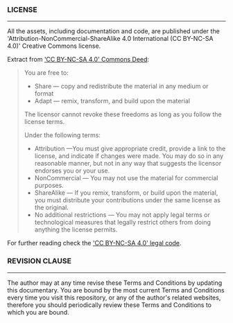 ### LICENSE
*******************
All the assets, including documentation and code, are published under the 'Attribution-NonCommercial-ShareAlike 4.0 International (CC BY-NC-SA 4.0)' Creative Commons license.

Extract from ['CC BY-NC-SA 4.0' Commons Deed](#https://creativecommons.org/licenses/by-nc-sa/4.0/deed.en):


> You are free to:
> - Share &#8212; copy and redistribute the material in any medium or format
> - Adapt &#8212; remix, transform, and build upon the material
> 
> The licensor cannot revoke these freedoms as long as you follow the license terms.
> 
> Under the following terms:
>
> - Attribution &#8212;You must give appropriate credit, provide a link to the license, and indicate if changes were made. You may do so in any reasonable manner, but not in any way that suggests the licensor endorses you or your use.
> - NonCommercial &#8212; You may not use the material for commercial purposes.
> - ShareAlike &#8212; If you remix, transform, or build upon the material, you must distribute your contributions under the same license as the original.
> - No additional restrictions &#8212; You may not apply legal terms or technological measures that legally restrict others from doing anything the license permits.

For further reading check the ['CC BY-NC-SA 4.0' legal code](#https://creativecommons.org/licenses/by-nc-sa/4.0/legalcode.en).


  
### REVISION CLAUSE
***************************
The author may at any time revise these Terms and Conditions by updating this documentary.
You are bound by the most current Terms and Conditions every time you visit this repository, or any of the author's related websites, therefore you should periodically review these Terms and Conditions to which you are bound.